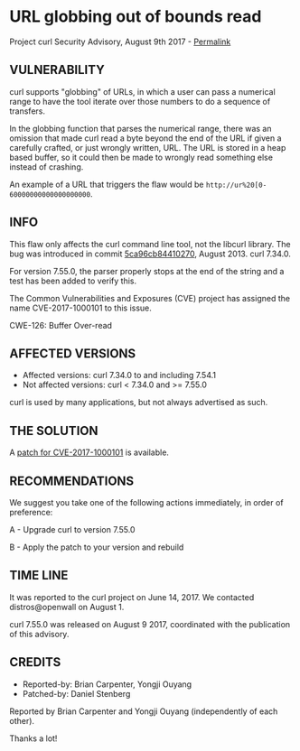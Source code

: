 URL globbing out of bounds read
===============================

Project curl Security Advisory, August 9th 2017 -
[Permalink](https://curl.se/docs/CVE-2017-1000101.html)

VULNERABILITY
-------------

curl supports "globbing" of URLs, in which a user can pass a numerical range
to have the tool iterate over those numbers to do a sequence of transfers.

In the globbing function that parses the numerical range, there was an
omission that made curl read a byte beyond the end of the URL if given a
carefully crafted, or just wrongly written, URL. The URL is stored in a heap
based buffer, so it could then be made to wrongly read something else instead
of crashing.

An example of a URL that triggers the flaw would be
`http://ur%20[0-60000000000000000000`.

INFO
----

This flaw only affects the curl command line tool, not the libcurl
library. The bug was introduced in commit
[5ca96cb84410270](https://github.com/curl/curl/commit/5ca96cb84410270), August
2013. curl 7.34.0.

For version 7.55.0, the parser properly stops at the end of the string and a
test has been added to verify this.

The Common Vulnerabilities and Exposures (CVE) project has assigned the name
CVE-2017-1000101 to this issue.

CWE-126: Buffer Over-read

AFFECTED VERSIONS
-----------------

- Affected versions: curl 7.34.0 to and including 7.54.1
- Not affected versions: curl < 7.34.0 and >= 7.55.0

curl is used by many applications, but not always advertised as such.

THE SOLUTION
------------

A [patch for CVE-2017-1000101](https://curl.se/CVE-2017-1000101.patch) is
available.

RECOMMENDATIONS
---------------

We suggest you take one of the following actions immediately, in order of
preference:

 A - Upgrade curl to version 7.55.0

 B - Apply the patch to your version and rebuild

TIME LINE
---------

It was reported to the curl project on June 14, 2017.  We contacted
distros@openwall on August 1.

curl 7.55.0 was released on August 9 2017, coordinated with the publication of
this advisory.

CREDITS
-------

- Reported-by: Brian Carpenter, Yongji Ouyang
- Patched-by: Daniel Stenberg

Reported by Brian Carpenter and Yongji Ouyang (independently of each other).

Thanks a lot!

